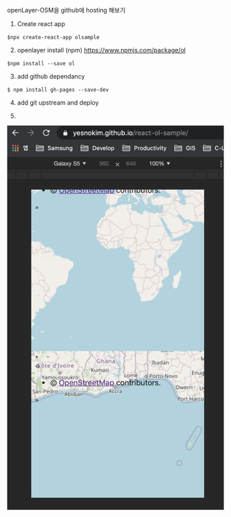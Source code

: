 openLayer-OSM을 github에 hosting 해보기

1. Create react app
```shell
$npx create-react-app olsample
```

2. openlayer install (npm)
https://www.npmjs.com/package/ol
```shell
$npm install --save ol
```

3. add github dependancy
```shell
$ npm install gh-pages --save-dev
```

4. add git upstream and deploy

5.
![](2020-05-22-23-37-24.png)